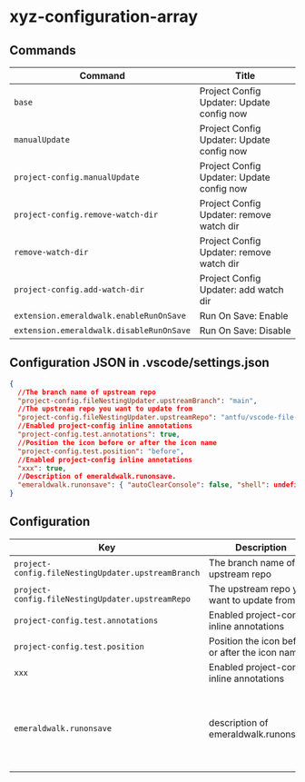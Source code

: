 # xyz-configuration-array

## Commands

| Command                                  | Title                                     |
| ---------------------------------------- | ----------------------------------------- |
| `base`                                   | Project Config Updater: Update config now |
| `manualUpdate`                           | Project Config Updater: Update config now |
| `project-config.manualUpdate`            | Project Config Updater: Update config now |
| `project-config.remove-watch-dir`        | Project Config Updater: remove watch dir  |
| `remove-watch-dir`                       | Project Config Updater: remove watch dir  |
| `project-config.add-watch-dir`           | Project Config Updater: add watch dir     |
| `extension.emeraldwalk.enableRunOnSave`  | Run On Save: Enable                       |
| `extension.emeraldwalk.disableRunOnSave` | Run On Save: Disable                      |

## Configuration JSON in .vscode/settings.json

```json
{
  //The branch name of upstream repo
  "project-config.fileNestingUpdater.upstreamBranch": "main",
  //The upstream repo you want to update from
  "project-config.fileNestingUpdater.upstreamRepo": "antfu/vscode-file-nesting-config",
  //Enabled project-config inline annotations
  "project-config.test.annotations": true,
  //Position the icon before or after the icon name
  "project-config.test.position": "before",
  //Enabled project-config inline annotations
  "xxx": true,
  //Description of emeraldwalk.runonsave.
  "emeraldwalk.runonsave": { "autoClearConsole": false, "shell": undefined, "delimiters": [":","--","-","/"], "delimiters1": [":","--","-","/"], "commands": [] },
}
```

## Configuration

| Key                                                | Description                                     | Type      | Default                                                                                                                                  |
| -------------------------------------------------- | ----------------------------------------------- | --------- | ---------------------------------------------------------------------------------------------------------------------------------------- |
| `project-config.fileNestingUpdater.upstreamBranch` | The branch name of upstream repo                | `string`  | `"main"`                                                                                                                                 |
| `project-config.fileNestingUpdater.upstreamRepo`   | The upstream repo you want to update from       | `string`  | `"antfu/vscode-file-nesting-config"`                                                                                                     |
| `project-config.test.annotations`                  | Enabled project-config inline annotations       | `boolean` | `true`                                                                                                                                   |
| `project-config.test.position`                     | Position the icon before or after the icon name | `string`  | `"before"`                                                                                                                               |
| `xxx`                                              | Enabled project-config inline annotations       | `boolean` | `true`                                                                                                                                   |
| `emeraldwalk.runonsave`                            | description of emeraldwalk.runonsave.           | `object`  | `{ "autoClearConsole": false, "shell": undefined, "delimiters": [":","--","-","/"], "delimiters1": [":","--","-","/"], "commands": [] }` |